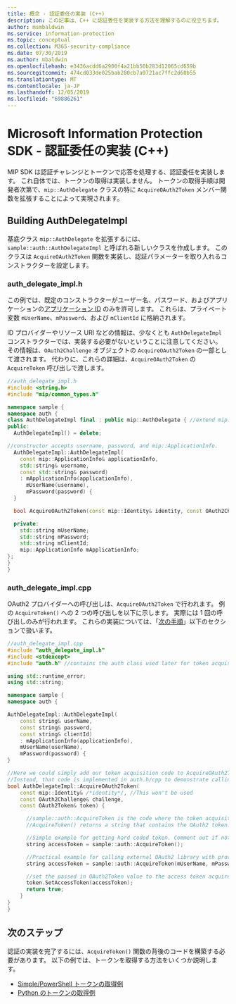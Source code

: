 ```yaml
---
title: 概念 - 認証委任の実装 (C++)
description: この記事は、C++ に認証委任を実装する方法を理解するのに役立ちます。
author: msmbaldwin
ms.service: information-protection
ms.topic: conceptual
ms.collection: M365-security-compliance
ms.date: 07/30/2019
ms.author: mbaldwin
ms.openlocfilehash: e3436acdd6a2900f4a21bb50b283d12065cd659b
ms.sourcegitcommit: 474cd033de025bab280cb7a9721ac7ffc2d60b55
ms.translationtype: MT
ms.contentlocale: ja-JP
ms.lasthandoff: 12/05/2019
ms.locfileid: "69886261"
---
```

# <a name="microsoft-information-protection-sdk---implementing-an-authentication-delegate-c"></a>Microsoft Information Protection SDK - 認証委任の実装 (C++)

MIP SDK は認証チャレンジとトークンで応答を処理する、認証委任を実装します。 これ自体では、トークンの取得は実装しません。 トークンの取得手順は開発者次第で、`mip::AuthDelegate` クラスの特に `AcquireOAuth2Token` メンバー関数を拡張することによって実現されます。

## <a name="building-authdelegateimpl"></a>Building AuthDelegateImpl

基底クラス `mip::AuthDelegate` を拡張するには、`sample::auth::AuthDelegateImpl` と呼ばれる新しいクラスを作成します。 このクラスは `AcquireOAuth2Token` 関数を実装し、認証パラメーターを取り入れるコンストラクターを設定します。

### <a name="auth_delegate_implh"></a>auth_delegate_impl.h

この例では、既定のコンストラクターがユーザー名、パスワード、およびアプリケーションの[アプリケーション ID](/azure/active-directory/develop/developer-glossary#application-id-client-id) のみを許可します。 これらは、プライベート変数 `mUserName`、`mPassword`、および `mClientId` に格納されます。

ID プロバイダーやリソース URI などの情報は、少なくとも `AuthDelegateImpl` コンストラクターでは、実装する必要がないということに注意してください。 その情報は、`OAuth2Challenge` オブジェクトの `AcquireOAuth2Token` の一部として渡されます。 代わりに、これらの詳細は、`AcquireOAuth2Token` の `AcquireToken` 呼び出しで渡します。

```cpp
//auth_delegate_impl.h
#include <string.h>
#include "mip/common_types.h"

namespace sample {
namespace auth {
class AuthDelegateImpl final : public mip::AuthDelegate { //extend mip::AuthDelegate base class
public:
  AuthDelegateImpl() = delete;

//constructor accepts username, password, and mip::ApplicationInfo.
  AuthDelegateImpl::AuthDelegateImpl(
    const mip::ApplicationInfo& applicationInfo,
    std::string& username,
    const std::string& password)
    : mApplicationInfo(applicationInfo),
      mUserName(username),
      mPassword(password) {
  }

  bool AcquireOAuth2Token(const mip::Identity& identity, const OAuth2Challenge& challenge, OAuth2Token& token) override;

  private:
    std::string mUserName;
    std::string mPassword;
    std::string mClientId;
    mip::ApplicationInfo mApplicationInfo;
};
}
}
```

### <a name="auth_delegate_implcpp"></a>auth_delegate_impl.cpp

OAuth2 プロバイダーへの呼び出しは、`AcquireOAuth2Token` で行われます。 例の `AcquireToken()` への 2 つの呼び出しを以下に示します。 実際には 1 回の呼び出しのみが行われます。 これらの実装については、「[次の手順](#next-steps)」以下のセクションで扱います。

```cpp
//auth_delegate_impl.cpp
#include "auth_delegate_impl.h"
#include <stdexcept>
#include "auth.h" //contains the auth class used later for token acquisition

using std::runtime_error;
using std::string;

namespace sample {
namespace auth {

AuthDelegateImpl::AuthDelegateImpl(
    const string& userName,
    const string& password,
    const string& clientId)
    : mApplicationInfo(applicationInfo),
    mUserName(userName),
    mPassword(password) {
}

//Here we could simply add our token acquisition code to AcquireOAuth2Token
//Instead, that code is implemented in auth.h/cpp to demonstrate calling an external library
bool AuthDelegateImpl::AcquireOAuth2Token(
    const mip::Identity& /*identity*/, //This won't be used
    const OAuth2Challenge& challenge,
    const OAuth2Token& token) {

      //sample::auth::AcquireToken is the code where the token acquisition routine is implemented.
      //AcquireToken() returns a string that contains the OAuth2 token.

      //Simple example for getting hard coded token. Comment out if not used.
      string accessToken = sample::auth::AcquireToken();

      //Practical example for calling external OAuth2 library with provided authentication details.
      string accessToken = sample::auth::AcquireToken(mUserName, mPassword, mApplicationInfo.applicationId, challenge.GetAuthority(), challenge.GetResource());

      //set the passed in OAuth2Token value to the access token acquired by our provider
      token.SetAccessToken(accessToken);
      return true;
    }
}
}
```

## <a name="next-steps"></a>次のステップ

認証の実装を完了するには、`AcquireToken()` 関数の背後のコードを構築する必要があります。 以下の例では、トークンを取得する方法をいくつか説明します。

- [Simple/PowerShell トークンの取得例](concept-authentication-acquire-token-ps.md)
- [Python のトークンの取得例](concept-authentication-acquire-token-py.md)
